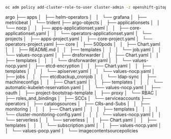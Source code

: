 ```bash
oc adm policy add-cluster-role-to-user cluster-admin -z openshift-gitops-argocd-application-controller -n openshift-gitops
```


argo
├── apps
│   ├── helm-operators
│   │   └── grafana
│   ├── metricbeat
│   └── trident
├── argo-objects
│   ├── applicationsets
│   │   └── nocp
│   │       ├── apps-applicationset.yaml
│   │       ├── core-applicationset.yaml
│   │       └── operators-applicationset.yaml
│   └── projects
│       ├── apps-project.yaml
│       ├── core-project.yaml
│       └── operators-project.yaml
├── core
│   ├── 500pods
│   │   ├── Chart.yaml
│   │   ├── README.md
│   │   ├── templates
│   │   │   └── job.yaml
│   │   └── values-nocp.yaml
│   ├── dnsforwarder
│   │   ├── Chart.yaml
│   │   ├── templates
│   │   │   └── dnsforwarder.yaml
│   │   └── values-nocp.yaml
│   ├── etcd-encryption
│   │   ├── Chart.yaml
│   │   ├── templates
│   │   │   └── apiserver.yaml
│   │   └── values-nocp.yaml
│   ├── jobs
│   │   ├── etcdbackup_cronjob
│   │   └── ldap-sync
│   ├── machineconfigs
│   │   ├── Chart.yaml
│   │   ├── templates
│   │   │   └── automatic-kubelet-reservation.yaml
│   │   └── values-nocp.yaml
│   ├── oauth
│   ├── project-bootstrap-template
│   ├── proxy
│   └── RBAC
│       ├── roles_and_bindings
│       ├── SCCs
│       └── serviceaccounts
├── operators
│   ├── catalogsources
│   ├── CRs-and-Subs
│   │   ├── monitoring
│   │   │   ├── Chart.yaml
│   │   │   ├── templates
│   │   │   │   └── cluster-monitoring-config.yaml
│   │   │   └── values-nocp.yaml
│   │   └── serverless
│   │       └── serverless
│   │           ├── Chart.yaml
│   │           ├── templates
│   │           │   └── subscription.yaml
│   │           ├── values-nocp.yaml
│   │           └── values-pocp.yaml
│   └── imagecontentsourcepolicies

